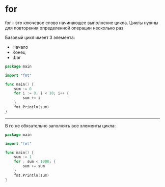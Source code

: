 # for

for - это ключевое слово начинающее выполнение цикла. Циклы нужны для повторения определенной операции несколько раз.

Базовый цикл имеет 3 элемента:
- Начало
- Конец
- Шаг


```go
package main

import "fmt"

func main() {
	sum := 0
	for i := 0; i < 10; i++ {
		sum += i
	}
	fmt.Println(sum)
}

```

---

В го не обязательно заполнять все элементы цикла:

```go
package main

import "fmt"

func main() {
	sum := 1
	for ; sum < 1000; {
		sum += sum
	}
	fmt.Println(sum)
}

```
